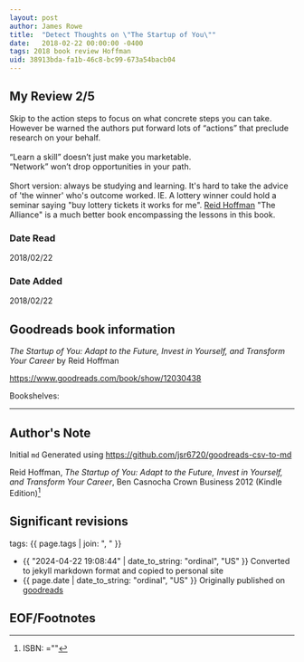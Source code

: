 ```yaml
---
layout: post
author: James Rowe
title:  "Detect Thoughts on \"The Startup of You\""
date:   2018-02-22 00:00:00 -0400
tags: 2018 book review Hoffman 
uid: 38913bda-fa1b-46c8-bc99-673a54bacb04
---
```




## My Review 2/5

Skip to the action steps to focus on what concrete steps you can take. However be warned the authors put forward lots of “actions” that preclude research on your behalf. <br/><br/>“Learn a skill” doesn’t just make you marketable. <br/>“Network” won’t drop opportunities in your path.<br/><br/>Short version: always be studying and learning. It's hard to take the advice of 'the winner' who's outcome worked. IE. A lottery winner could hold a seminar saying "buy lottery tickets it works for me". [Reid Hoffman](https://www.goodreads.com/author/show/5039437) "The Alliance" is a much better book encompassing the lessons in this book.

### Date Read
2018/02/22

### Date Added
2018/02/22

## Goodreads book information

*The Startup of You: Adapt to the Future, Invest in Yourself, and Transform Your Career* by Reid Hoffman

https://www.goodreads.com/book/show/12030438

Bookshelves: 

---

## Author's Note

Initial `md` Generated using https://github.com/jsr6720/goodreads-csv-to-md

Reid Hoffman, *The Startup of You: Adapt to the Future, Invest in Yourself, and Transform Your Career*, Ben Casnocha Crown Business 2012 (Kindle Edition)[^1]

## Significant revisions

tags: {{ page.tags | join: ", " }} <!-- todo move this somewhere -->

- {{ "2024-04-22 19:08:44" | date_to_string: "ordinal", "US" }} Converted to jekyll markdown format and copied to personal site
- {{ page.date | date_to_string: "ordinal", "US" }} Originally published on [goodreads](https://www.goodreads.com)

## EOF/Footnotes

[^1]: ISBN: =""